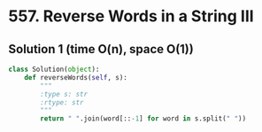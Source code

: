 # 557. Reverse Words in a String III

## Solution 1 (time O(n), space O(1))

```python
class Solution(object):
    def reverseWords(self, s):
        """
        :type s: str
        :rtype: str
        """
        return " ".join(word[::-1] for word in s.split(" "))
```
